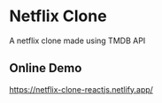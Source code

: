 # Netflix Clone
A netflix clone made using TMDB API

## Online Demo
https://netflix-clone-reactjs.netlify.app/

